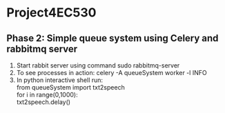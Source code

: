 # Project4EC530

## Phase 2: Simple queue system using Celery and rabbitmq server
1. Start rabbit server using command sudo rabbitmq-server
2. To see processes in action: celery -A queueSystem worker -l INFO 
3. In python interactive shell run:<br>
from queueSystem import txt2speech<br>
for i in range(0,1000):<br>
  txt2speech.delay()
